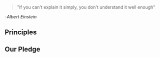 > "If you can't explain it simply, you don't understand it well enough"

-*Albert Einstein*

## Principles

## Our Pledge

[comment]: <> (TODO)

